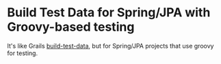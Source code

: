 # Build Test Data for Spring/JPA with Groovy-based testing

It's like Grails [build-test-data](https://github.com/tednaleid/build-test-data), but for Spring/JPA projects that use groovy for testing.



